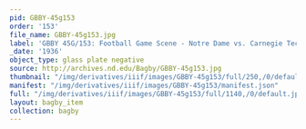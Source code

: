 ```yaml
---
pid: GBBY-45g153
order: '153'
file_name: GBBY-45g153.jpg
label: 'GBBY 45G/153: Football Game Scene - Notre Dame vs. Carnegie Tech - 1936'
_date: '1936'
object_type: glass plate negative
source: http://archives.nd.edu/Bagby/GBBY-45g153.jpg
thumbnail: "/img/derivatives/iiif/images/GBBY-45g153/full/250,/0/default.jpg"
manifest: "/img/derivatives/iiif/images/GBBY-45g153/manifest.json"
full: "/img/derivatives/iiif/images/GBBY-45g153/full/1140,/0/default.jpg"
layout: bagby_item
collection: bagby
---
```

